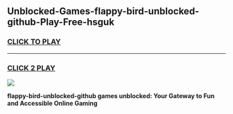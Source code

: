 
## Unblocked-Games-flappy-bird-unblocked-github-Play-Free-hsguk
<h3>
<a href="https://premium76.site?title=flappy-bird-unblocked-github&ref=23A">CLICK TO PLAY</a></h3>
<hr>

<h3>
<a href="https://premium76.site?title=flappy-bird-unblocked-github&ref=23A">CLICK 2 PLAY</a>
  
</h3>

<a href="https://premium76.site?title=flappy-bird-unblocked-github&ref=23A"><img src="https://clearcache.store/games.png"></a>


**flappy-bird-unblocked-github games unblocked: Your Gateway to Fun and Accessible Online Gaming**
